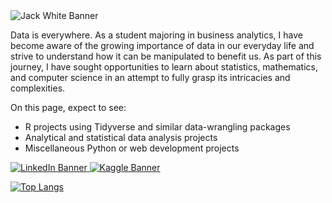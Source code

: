 <img src="https://i.imgur.com/1kHrKwf.png" alt="Jack White Banner">

Data is everywhere. As a student majoring in business analytics, I have become aware of the growing importance of data in our everyday life and strive to understand how it can be manipulated to benefit us. As part of this journey, I have sought opportunities to learn about statistics, mathematics, and computer science in an attempt to fully grasp its intricacies and complexities.

On this page, expect to see:
<ul>
  <li>R projects using Tidyverse and similar data-wrangling packages</li>
  <li>Analytical and statistical data analysis projects</li>
  <li>Miscellaneous Python or web development projects</li>
</ul>

<a href="https://www.linkedin.com/in/jack-white-2001/">
  <img src="https://img.shields.io/badge/LinkedIn-0077B5?style=for-the-badge&logo=linkedin&logoColor=white" alt="LinkedIn Banner">
</a>

<a href="https://www.kaggle.com/jackwhite01">
  <img src="https://img.shields.io/badge/Kaggle-20BEFF?style=for-the-badge&logo=Kaggle&logoColor=white" alt="Kaggle Banner">
</a>

[![Top Langs](https://github-readme-stats.vercel.app/api/top-langs/?username=anuraghazra&layout=compact)](https://github.com/anuraghazra/github-readme-stats)


<!---
[![Jack's GitHub stats](https://github-readme-stats.vercel.app/api?username=jack-white9)](https://github.com/jack-white9/github-readme-stats)
---!>
